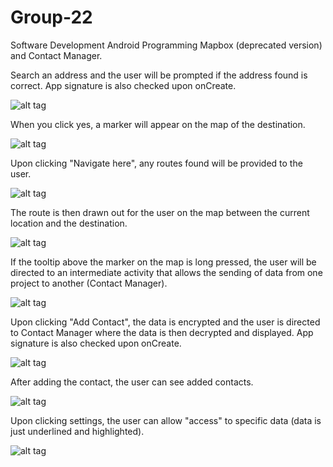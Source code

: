 # Group-22
Software Development Android Programming
Mapbox (deprecated version) and Contact Manager.

Search an address and the user will be prompted if the address found is correct. App signature is also checked upon onCreate.

![alt tag](http://i982.photobucket.com/albums/ae305/newbkilla/Screenshot_20160422-001536.png~original)

When you click yes, a marker will appear on the map of the destination.

![alt tag](http://i982.photobucket.com/albums/ae305/newbkilla/Screenshot_20160422-001546.png~original)

Upon clicking "Navigate here", any routes found will be provided to the user.

![alt tag](http://i982.photobucket.com/albums/ae305/newbkilla/Screenshot_20160422-001551.png~original)

The route is then drawn out for the user on the map between the current location and the destination.

![alt tag](http://i982.photobucket.com/albums/ae305/newbkilla/Screenshot_20160422-001610.png~original)

If the tooltip above the marker on the map is long pressed, the user will be directed to an intermediate activity that allows the sending of data from one project to another (Contact Manager).

![alt tag](http://i982.photobucket.com/albums/ae305/newbkilla/Screenshot_20160422-001737.png~original)

Upon clicking "Add Contact", the data is encrypted and the user is directed to Contact Manager where the data is then decrypted and displayed. App signature is also checked upon onCreate.

![alt tag](http://i982.photobucket.com/albums/ae305/newbkilla/Screenshot_20160422-001744.png)

After adding the contact, the user can see added contacts.

![alt tag](http://i982.photobucket.com/albums/ae305/newbkilla/Screenshot_20160422-001756.png~original)

Upon clicking settings, the user can allow "access" to specific data (data is just underlined and highlighted).

![alt tag](http://i982.photobucket.com/albums/ae305/newbkilla/Screenshot_20160422-001826.png)
